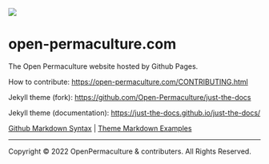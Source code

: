 ![](https://open-permaculture.com/assets/images/kitbashery-github-banner.jpg)
# open-permaculture.com

The Open Permaculture website hosted by Github Pages.

How to contribute:
https://open-permaculture.com/CONTRIBUTING.html

Jekyll theme (fork): 
https://github.com/Open-Permaculture/just-the-docs

Jekyll theme (documentation):
https://just-the-docs.github.io/just-the-docs/

[Github Markdown Syntax](https://docs.github.com/en/github/writing-on-github/getting-started-with-writing-and-formatting-on-github/basic-writing-and-formatting-syntax) | [Theme Markdown Examples](https://github.com/OpenPermaculture/just-the-docs/blob/main/docs/index-test.md)

---
Copyright © 2022 OpenPermaculture & contributers. All Rights Reserved.
